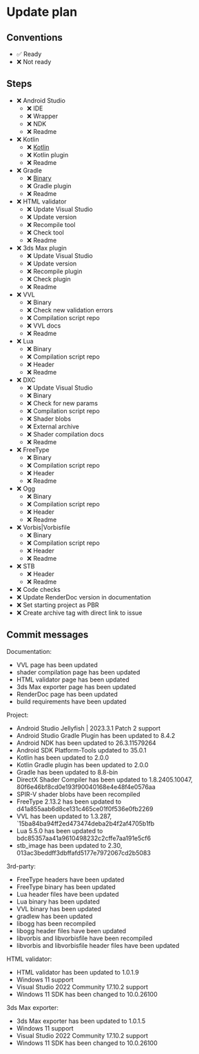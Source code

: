 # Update plan

## Conventions

- ✅ Ready
- ❌ Not ready

## Steps

- ❌ Android Studio
  - ❌ IDE
  - ❌ Wrapper
  - ❌ NDK
  - ❌ Readme
- ❌ Kotlin
  - ❌ [Kotlin](https://repo.maven.apache.org/maven2/org/jetbrains/kotlin/kotlin-gradle-plugin/)
  - ❌ Kotlin plugin
  - ❌ Readme
- ❌ Gradle
  - ❌ [Binary](https://services.gradle.org/distributions)
  - ❌ Gradle plugin
  - ❌ Readme
- ❌ HTML validator
  - ❌ Update Visual Studio
  - ❌ Update version
  - ❌ Recompile tool
  - ❌ Check tool
  - ❌ Readme
- ❌ 3ds Max plugin
  - ❌ Update Visual Studio
  - ❌ Update version
  - ❌ Recompile plugin
  - ❌ Check plugin
  - ❌ Readme
- ❌ VVL
  - ❌ Binary
  - ❌ Check new validation errors
  - ❌ Compilation script repo
  - ❌ VVL docs
  - ❌ Readme
- ❌ Lua
  - ❌ Binary
  - ❌ Compilation script repo
  - ❌ Header
  - ❌ Readme
- ❌ DXC
  - ❌ Update Visual Studio
  - ❌ Binary
  - ❌ Check for new params
  - ❌ Compilation script repo
  - ❌ Shader blobs
  - ❌ External archive
  - ❌ Shader compilation docs
  - ❌ Readme
- ❌ FreeType
  - ❌ Binary
  - ❌ Compilation script repo
  - ❌ Header
  - ❌ Readme
- ❌ Ogg
  - ❌ Binary
  - ❌ Compilation script repo
  - ❌ Header
  - ❌ Readme
- ❌ Vorbis|Vorbisfile
  - ❌ Binary
  - ❌ Compilation script repo
  - ❌ Header
  - ❌ Readme
- ❌ STB
  - ❌ Header
  - ❌ Readme
- ❌ Code checks
- ❌ Update RenderDoc version in documentation
- ❌ Set starting project as PBR
- ❌ Create archive tag with direct link to issue

## Commit messages

Documentation:
- VVL page has been updated
- shader compilation page has been updated
- HTML validator page has been updated
- 3ds Max exporter page has been updated
- RenderDoc page has been updated
- build requirements have been updated

Project:
- Android Studio Jellyfish | 2023.3.1 Patch 2 support
- Android Studio Gradle Plugin has been updated to 8.4.2
- Android NDK has been updated to 26.3.11579264
- Android SDK Platform-Tools updated to 35.0.1
- Kotlin has been updated to 2.0.0
- Kotlin Gradle plugin has been updated to 2.0.0
- Gradle has been updated to 8.8-bin
- DirectX Shader Compiler has been updated to 1.8.2405.10047, 80f6e46bf8cd0e193f90040168e4e48f4e0576aa
- SPIR-V shader blobs have been recompiled
- FreeType 2.13.2 has been updated to d41a855aab6d8ce131c465ce01f0f536e0fb2269
- VVL has been updated to 1.3.287, `15ba84ba94ff2ed473474deba2b4f2af4705b1fb
- Lua 5.5.0 has been updated to bdc85357aa41a9610498232c2cffe7aa191e5cf6
- stb_image has been updated to 2.30, 013ac3beddff3dbffafd5177e7972067cd2b5083

3rd-party:
- FreeType headers have been updated
- FreeType binary has been updated
- Lua header files have been updated
- Lua binary has been updated
- VVL binary has been updated
- gradlew has been updated
- libogg has been recompiled
- libogg header files have been updated
- libvorbis and libvorbisfile have been recompiled
- libvorbis and libvorbisfile header files have been updated

HTML validator:
- HTML validator has been updated to 1.0.1.9
- Windows 11 support
- Visual Studio 2022 Community 17.10.2 support
- Windows 11 SDK has been changed to 10.0.26100

3ds Max exporter:
- 3ds Max exporter has been updated to 1.0.1.5
- Windows 11 support
- Visual Studio 2022 Community 17.10.2 support
- Windows 11 SDK has been changed to 10.0.26100
